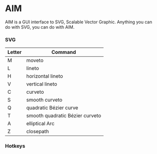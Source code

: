 # AIM

AIM is a GUI interface to SVG, Scalable Vector Graphic. Anything you can do with SVG, you can do with AIM.

### SVG

| Letter | Command                         | 
|--------|---------------------------------| 
| M      | moveto                          | 
| L      | lineto                          | 
| H      | horizontal lineto               | 
| V      | vertical lineto                 | 
| C      | curveto                         | 
| S      | smooth curveto                  | 
| Q      | quadratic Bézier curve          | 
| T      | smooth quadratic Bézier curveto | 
| A      | elliptical Arc                  | 
| Z      | closepath                       | 

### Hotkeys

